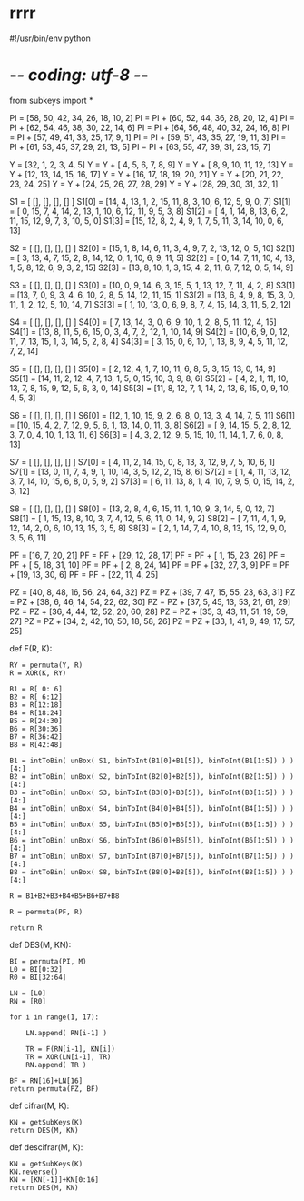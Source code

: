 # rrrr
#!/usr/bin/env python
# -*- coding: utf-8 -*-

from subkeys import *

PI =      [58, 50, 42, 34, 26, 18, 10, 2]
PI = PI + [60, 52, 44, 36, 28, 20, 12, 4]
PI = PI + [62, 54, 46, 38, 30, 22, 14, 6]
PI = PI + [64, 56, 48, 40, 32, 24, 16, 8]
PI = PI + [57, 49, 41, 33, 25, 17,  9, 1]
PI = PI + [59, 51, 43, 35, 27, 19, 11, 3]
PI = PI + [61, 53, 45, 37, 29, 21, 13, 5]
PI = PI + [63, 55, 47, 39, 31, 23, 15, 7]

Y =     [32,  1,  2,  3,  4,  5]
Y = Y + [ 4,  5,  6,  7,  8,  9]
Y = Y + [ 8,  9, 10, 11, 12, 13]
Y = Y + [12, 13, 14, 15, 16, 17]
Y = Y + [16, 17, 18, 19, 20, 21]
Y = Y + [20, 21, 22, 23, 24, 25]
Y = Y + [24, 25, 26, 27, 28, 29]
Y = Y + [28, 29, 30, 31, 32,  1]

S1    = [ [], [],  [],  [] ]
S1[0] = [14,  4, 13,  1,  2, 15, 11,  8,  3, 10,  6, 12,  5,  9,  0,  7]
S1[1] = [ 0, 15,  7,  4, 14,  2, 13,  1, 10,  6, 12, 11,  9,  5,  3,  8]
S1[2] = [ 4,  1, 14,  8, 13,  6,  2, 11, 15, 12,  9,  7,  3, 10,  5,  0]
S1[3] = [15, 12,  8,  2,  4,  9,  1,  7,  5, 11,  3, 14, 10,  0,  6, 13]

S2    = [ [], [],  [],  [] ]
S2[0] = [15,  1,  8, 14,  6, 11,  3,  4,  9,  7,  2, 13, 12,  0,  5, 10]
S2[1] = [ 3, 13,  4,  7, 15,  2,  8, 14, 12,  0,  1, 10,  6,  9, 11,  5]
S2[2] = [ 0, 14,  7, 11, 10,  4, 13,  1,  5,  8, 12,  6,  9,  3,  2, 15]
S2[3] = [13,  8, 10,  1,  3, 15,  4,  2, 11,  6,  7, 12,  0,  5, 14,  9]

S3    = [ [], [],  [],  [] ]
S3[0] = [10,  0,  9, 14,  6,  3, 15,  5,  1, 13, 12,  7, 11,  4,  2,  8]
S3[1] = [13,  7,  0,  9,  3,  4,  6, 10,  2,  8,  5, 14, 12, 11, 15,  1]
S3[2] = [13,  6,  4,  9,  8, 15,  3,  0, 11,  1,  2, 12,  5, 10, 14,  7]
S3[3] = [ 1, 10, 13,  0,  6,  9,  8,  7,  4, 15, 14,  3, 11,  5,  2, 12]

S4    = [ [], [],  [],  [] ]
S4[0] = [ 7, 13, 14,  3,  0,  6,  9, 10,  1,  2,  8,  5, 11, 12,  4, 15]
S4[1] = [13,  8, 11,  5,  6, 15,  0,  3,  4,  7,  2, 12,  1, 10, 14,  9]
S4[2] = [10,  6,  9,  0, 12, 11,  7, 13, 15,  1,  3, 14,  5,  2,  8,  4]
S4[3] = [ 3, 15,  0,  6, 10,  1, 13,  8,  9,  4,  5, 11, 12,  7,  2, 14]

S5    = [ [], [],  [],  [] ]
S5[0] = [ 2, 12,  4,  1,  7, 10, 11,  6,  8,  5,  3, 15, 13,  0, 14,  9]
S5[1] = [14, 11,  2, 12,  4,  7, 13,  1,  5,  0, 15, 10,  3,  9,  8,  6]
S5[2] = [ 4,  2,  1, 11, 10, 13,  7,  8, 15,  9, 12,  5,  6,  3,  0, 14]
S5[3] = [11,  8, 12,  7,  1, 14,  2, 13,  6, 15,  0,  9, 10,  4,  5,  3]

S6    = [ [], [],  [],  [] ]
S6[0] = [12,  1, 10, 15,  9,  2,  6,  8,  0, 13,  3,  4, 14,  7,  5, 11]
S6[1] = [10, 15,  4,  2,  7, 12,  9,  5,  6,  1, 13, 14,  0, 11,  3,  8]
S6[2] = [ 9, 14, 15,  5,  2,  8, 12,  3,  7,  0,  4, 10,  1, 13, 11,  6]
S6[3] = [ 4,  3,  2, 12,  9,  5, 15, 10, 11, 14,  1,  7,  6,  0,  8, 13]

S7    = [ [], [],  [],  [] ]
S7[0] = [ 4, 11,  2, 14, 15,  0,  8, 13,  3, 12,  9,  7,  5, 10,  6,  1]
S7[1] = [13,  0, 11,  7,  4,  9,  1, 10, 14,  3,  5, 12,  2, 15,  8,  6]
S7[2] = [ 1,  4, 11, 13, 12,  3,  7, 14, 10, 15,  6,  8,  0,  5,  9,  2]
S7[3] = [ 6, 11, 13,  8,  1,  4, 10,  7,  9,  5,  0, 15, 14,  2,  3, 12]

S8    = [ [], [],  [],  [] ]
S8[0] = [13,  2,  8,  4,  6, 15, 11,  1, 10,  9,  3, 14,  5,  0, 12,  7]
S8[1] = [ 1, 15, 13,  8, 10,  3,  7,  4, 12,  5,  6, 11,  0, 14,  9,  2]
S8[2] = [ 7, 11,  4,  1,  9, 12, 14,  2,  0,  6, 10, 13, 15,  3,  5,  8]
S8[3] = [ 2,  1, 14,  7,  4, 10,  8, 13, 15, 12,  9,  0,  3,  5,  6, 11]

PF =      [16,  7, 20, 21]
PF = PF + [29, 12, 28, 17]
PF = PF + [ 1, 15, 23, 26]
PF = PF + [ 5, 18, 31, 10]
PF = PF + [ 2,  8, 24, 14]
PF = PF + [32, 27,  3,  9]
PF = PF + [19, 13, 30,  6]
PF = PF + [22, 11,  4, 25]

PZ =      [40,  8, 48, 16, 56, 24, 64, 32]
PZ = PZ + [39,  7, 47, 15, 55, 23, 63, 31]
PZ = PZ + [38,  6, 46, 14, 54, 22, 62, 30]
PZ = PZ + [37,  5, 45, 13, 53, 21, 61, 29]
PZ = PZ + [36,  4, 44, 12, 52, 20, 60, 28]
PZ = PZ + [35,  3, 43, 11, 51, 19, 59, 27]
PZ = PZ + [34,  2, 42, 10, 50, 18, 58, 26]
PZ = PZ + [33,  1, 41,  9, 49, 17, 57, 25]

    
def F(R, K):
    
    RY = permuta(Y, R)
    R = XOR(K, RY)
    
    B1 = R[ 0: 6]
    B2 = R[ 6:12]
    B3 = R[12:18]
    B4 = R[18:24]
    B5 = R[24:30]
    B6 = R[30:36]
    B7 = R[36:42]
    B8 = R[42:48]
    
    B1 = intToBin( unBox( S1, binToInt(B1[0]+B1[5]), binToInt(B1[1:5]) ) )[4:]
    B2 = intToBin( unBox( S2, binToInt(B2[0]+B2[5]), binToInt(B2[1:5]) ) )[4:]
    B3 = intToBin( unBox( S3, binToInt(B3[0]+B3[5]), binToInt(B3[1:5]) ) )[4:]
    B4 = intToBin( unBox( S4, binToInt(B4[0]+B4[5]), binToInt(B4[1:5]) ) )[4:]
    B5 = intToBin( unBox( S5, binToInt(B5[0]+B5[5]), binToInt(B5[1:5]) ) )[4:]
    B6 = intToBin( unBox( S6, binToInt(B6[0]+B6[5]), binToInt(B6[1:5]) ) )[4:]
    B7 = intToBin( unBox( S7, binToInt(B7[0]+B7[5]), binToInt(B7[1:5]) ) )[4:]
    B8 = intToBin( unBox( S8, binToInt(B8[0]+B8[5]), binToInt(B8[1:5]) ) )[4:]
    
    R = B1+B2+B3+B4+B5+B6+B7+B8
    
    R = permuta(PF, R)
    
    return R

def DES(M, KN):
    
    BI = permuta(PI, M)
    L0 = BI[0:32]
    R0 = BI[32:64]

    LN = [L0]
    RN = [R0]

    for i in range(1, 17):
        
        LN.append( RN[i-1] )
        
        TR = F(RN[i-1], KN[i])
        TR = XOR(LN[i-1], TR)
        RN.append( TR )

    BF = RN[16]+LN[16]
    return permuta(PZ, BF)

def cifrar(M, K):
    
    KN = getSubKeys(K)
    return DES(M, KN) 

def descifrar(M, K):
    
    KN = getSubKeys(K)
    KN.reverse()
    KN = [KN[-1]]+KN[0:16]
    return DES(M, KN)
